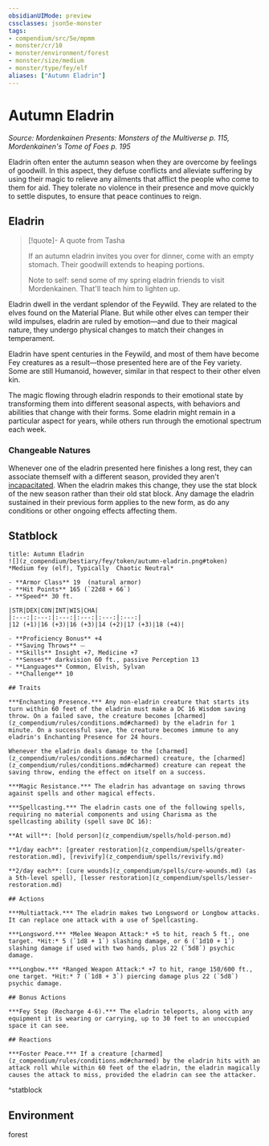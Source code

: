 ```yaml
---
obsidianUIMode: preview
cssclasses: json5e-monster
tags:
- compendium/src/5e/mpmm
- monster/cr/10
- monster/environment/forest
- monster/size/medium
- monster/type/fey/elf
aliases: ["Autumn Eladrin"]
---
```

# Autumn Eladrin
*Source: Mordenkainen Presents: Monsters of the Multiverse p. 115, Mordenkainen's Tome of Foes p. 195*  

Eladrin often enter the autumn season when they are overcome by feelings of goodwill. In this aspect, they defuse conflicts and alleviate suffering by using their magic to relieve any ailments that afflict the people who come to them for aid. They tolerate no violence in their presence and move quickly to settle disputes, to ensure that peace continues to reign.

## Eladrin

> [!quote]- A quote from Tasha  
> 
> If an autumn eladrin invites you over for dinner, come with an empty stomach. Their goodwill extends to heaping portions.
> 
> Note to self: send some of my spring eladrin friends to visit Mordenkainen. That'll teach him to lighten up.

Eladrin dwell in the verdant splendor of the Feywild. They are related to the elves found on the Material Plane. But while other elves can temper their wild impulses, eladrin are ruled by emotion—and due to their magical nature, they undergo physical changes to match their changes in temperament.

Eladrin have spent centuries in the Feywild, and most of them have become Fey creatures as a result—those presented here are of the Fey variety. Some are still Humanoid, however, similar in that respect to their other elven kin.

The magic flowing through eladrin responds to their emotional state by transforming them into different seasonal aspects, with behaviors and abilities that change with their forms. Some eladrin might remain in a particular aspect for years, while others run through the emotional spectrum each week.

### Changeable Natures

Whenever one of the eladrin presented here finishes a long rest, they can associate themself with a different season, provided they aren't [incapacitated](z_compendium/rules/conditions.md#incapacitated). When the eladrin makes this change, they use the stat block of the new season rather than their old stat block. Any damage the eladrin sustained in their previous form applies to the new form, as do any conditions or other ongoing effects affecting them.

## Statblock

```ad-statblock
title: Autumn Eladrin
![](z_compendium/bestiary/fey/token/autumn-eladrin.png#token)
*Medium fey (elf), Typically  Chaotic Neutral*

- **Armor Class** 19  (natural armor)
- **Hit Points** 165 (`22d8 + 66`)
- **Speed** 30 ft.

|STR|DEX|CON|INT|WIS|CHA|
|:---:|:---:|:---:|:---:|:---:|:---:|
|12 (+1)|16 (+3)|16 (+3)|14 (+2)|17 (+3)|18 (+4)|

- **Proficiency Bonus** +4
- **Saving Throws** ⏤
- **Skills** Insight +7, Medicine +7
- **Senses** darkvision 60 ft., passive Perception 13
- **Languages** Common, Elvish, Sylvan
- **Challenge** 10

## Traits

***Enchanting Presence.*** Any non-eladrin creature that starts its turn within 60 feet of the eladrin must make a DC 16 Wisdom saving throw. On a failed save, the creature becomes [charmed](z_compendium/rules/conditions.md#charmed) by the eladrin for 1 minute. On a successful save, the creature becomes immune to any eladrin's Enchanting Presence for 24 hours.

Whenever the eladrin deals damage to the [charmed](z_compendium/rules/conditions.md#charmed) creature, the [charmed](z_compendium/rules/conditions.md#charmed) creature can repeat the saving throw, ending the effect on itself on a success.

***Magic Resistance.*** The eladrin has advantage on saving throws against spells and other magical effects.

***Spellcasting.*** The eladrin casts one of the following spells, requiring no material components and using Charisma as the spellcasting ability (spell save DC 16):

**At will**: [hold person](z_compendium/spells/hold-person.md)

**1/day each**: [greater restoration](z_compendium/spells/greater-restoration.md), [revivify](z_compendium/spells/revivify.md)

**2/day each**: [cure wounds](z_compendium/spells/cure-wounds.md) (as a 5th-level spell), [lesser restoration](z_compendium/spells/lesser-restoration.md)

## Actions

***Multiattack.*** The eladrin makes two Longsword or Longbow attacks. It can replace one attack with a use of Spellcasting.

***Longsword.*** *Melee Weapon Attack:* +5 to hit, reach 5 ft., one target. *Hit:* 5 (`1d8 + 1`) slashing damage, or 6 (`1d10 + 1`) slashing damage if used with two hands, plus 22 (`5d8`) psychic damage.

***Longbow.*** *Ranged Weapon Attack:* +7 to hit, range 150/600 ft., one target. *Hit:* 7 (`1d8 + 3`) piercing damage plus 22 (`5d8`) psychic damage.

## Bonus Actions

***Fey Step (Recharge 4-6).*** The eladrin teleports, along with any equipment it is wearing or carrying, up to 30 feet to an unoccupied space it can see.

## Reactions

***Foster Peace.*** If a creature [charmed](z_compendium/rules/conditions.md#charmed) by the eladrin hits with an attack roll while within 60 feet of the eladrin, the eladrin magically causes the attack to miss, provided the eladrin can see the attacker.
```
^statblock

## Environment

forest